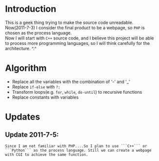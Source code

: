 Introduction
============

This is a geek thing trying to make the source code unreadable.  
Now(2011-7-3) I consider the final product to be a webpage, so ```PHP``` is chosen as the process language.  
Now I will start with ```C++``` source code, and I believe this project will be able to process more programming languages, so I will think carefully for the architecture. ^.^

Algorithm
=========

* Replace all the variables with the combination of '-' and '\_'
* Replace `if-else` with `?:`
* Transform loops(e.g. ```for```, ```while```, ```do-until```) to recursive functions
* Replace constants with variables

Updates
=======

Update 2011-7-5:  
----------------
	Since I am not familiar with PHP....So I plan to use ```C++``` or ```Python``` as the process language. Still we can create a webpage with CGI to achieve the same function.
